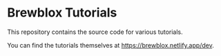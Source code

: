 # Brewblox Tutorials

This repository contains the source code for various tutorials.

You can find the tutorials themselves at https://brewblox.netlify.app/dev.
